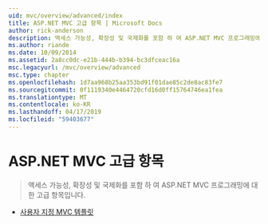 ```yaml
---
uid: mvc/overview/advanced/index
title: ASP.NET MVC 고급 항목 | Microsoft Docs
author: rick-anderson
description: 액세스 가능성, 확장성 및 국제화를 포함 하 여 ASP.NET MVC 프로그래밍에 대 한 고급 항목입니다.
ms.author: riande
ms.date: 10/09/2014
ms.assetid: 2a8cc0dc-e21b-444b-b394-bc3dfceac16a
msc.legacyurl: /mvc/overview/advanced
msc.type: chapter
ms.openlocfilehash: 1d7aa968b25aa353bd91f01dae85c2de8ac83fe7
ms.sourcegitcommit: 0f1119340e4464720cfd16d0ff15764746ea1fea
ms.translationtype: MT
ms.contentlocale: ko-KR
ms.lasthandoff: 04/17/2019
ms.locfileid: "59403677"
---
```

# <a name="aspnet-mvc-advanced-topics"></a>ASP.NET MVC 고급 항목

> 액세스 가능성, 확장성 및 국제화를 포함 하 여 ASP.NET MVC 프로그래밍에 대 한 고급 항목입니다.


- [사용자 지정 MVC 템플릿](custom-mvc-templates.md)
